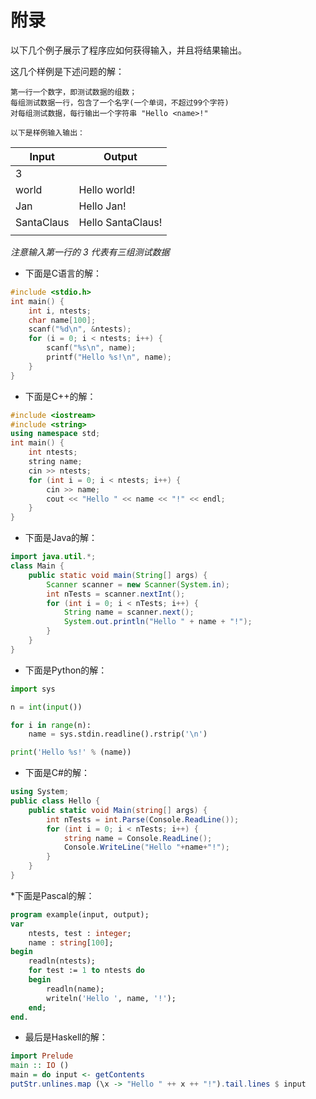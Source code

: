 # 附录

以下几个例子展示了程序应如何获得输入，并且将结果输出。

这几个样例是下述问题的解：

    第一行一个数字，即测试数据的组数；
    每组测试数据一行，包含了一个名字(一个单词，不超过99个字符)
    对每组测试数据，每行输出一个字符串 "Hello <name>!"

    以下是样例输入输出：

|      Input        |        Output         |
|      ------       |        ------         |
|    3              |                       |
|    world          |     Hello world!      |
|    Jan            |     Hello Jan!        |
|    SantaClaus     |     Hello SantaClaus! |
|                   |                       |
 
 *注意输入第一行的 3 代表有三组测试数据*

 * 下面是C语言的解：
```c
#include <stdio.h>
int main() {
    int i, ntests;
    char name[100];
    scanf("%d\n", &ntests);
    for (i = 0; i < ntests; i++) {
        scanf("%s\n", name);
        printf("Hello %s!\n", name);
    }
}
```

* 下面是C++的解：
```c++
#include <iostream>
#include <string>
using namespace std;
int main() {
    int ntests;
    string name;
    cin >> ntests;
    for (int i = 0; i < ntests; i++) {
        cin >> name;
        cout << "Hello " << name << "!" << endl;
    }
}
```

* 下面是Java的解：
```java
import java.util.*;
class Main {
    public static void main(String[] args) {
        Scanner scanner = new Scanner(System.in);
        int nTests = scanner.nextInt();
        for (int i = 0; i < nTests; i++) {
            String name = scanner.next();
            System.out.println("Hello " + name + "!");
        }
    }
}
```

* 下面是Python的解：
```python
import sys

n = int(input())

for i in range(n):
    name = sys.stdin.readline().rstrip('\n')

print('Hello %s!' % (name))
```

* 下面是C#的解：
```C#
using System;
public class Hello {
    public static void Main(string[] args) {
        int nTests = int.Parse(Console.ReadLine());
        for (int i = 0; i < nTests; i++) {
            string name = Console.ReadLine();
            Console.WriteLine("Hello "+name+"!");
        }
    }
}

```

*下面是Pascal的解：
```pascal
program example(input, output);
var
    ntests, test : integer;
    name : string[100];
begin
    readln(ntests);
    for test := 1 to ntests do
    begin
        readln(name);
        writeln('Hello ', name, '!');
    end;
end.
```

* 最后是Haskell的解：
```haskell
import Prelude
main :: IO ()
main = do input <- getContents
putStr.unlines.map (\x -> "Hello " ++ x ++ "!").tail.lines $ input
```